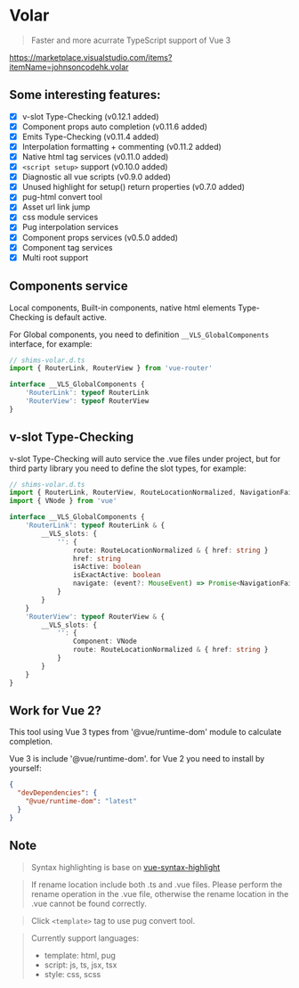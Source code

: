 # Volar

> Faster and more acurrate TypeScript support of Vue 3

https://marketplace.visualstudio.com/items?itemName=johnsoncodehk.volar

## Some interesting features:

- [x] v-slot Type-Checking (v0.12.1 added)
- [x] Component props auto completion (v0.11.6 added)
- [x] Emits Type-Checking (v0.11.4 added)
- [x] Interpolation formatting + commenting (v0.11.2 added)
- [x] Native html tag services (v0.11.0 added)
- [x] `<script setup>` support (v0.10.0 added)
- [x] Diagnostic all vue scripts (v0.9.0 added)
- [x] Unused highlight for setup() return properties (v0.7.0 added)
- [x] pug-html convert tool
- [x] Asset url link jump
- [x] css module services
- [x] Pug interpolation services
- [x] Component props services (v0.5.0 added)
- [x] Component tag services
- [x] Multi root support

## Components service

Local components, Built-in components, native html elements Type-Checking is default active.

For Global components, you need to definition `__VLS_GlobalComponents` interface, for example:

```typescript
// shims-volar.d.ts
import { RouterLink, RouterView } from 'vue-router'

interface __VLS_GlobalComponents {
    'RouterLink': typeof RouterLink
    'RouterView': typeof RouterView
}
```

## v-slot Type-Checking

v-slot Type-Checking will auto service the .vue files under project, but for third party library you need to define the slot types, for example:

```typescript
// shims-volar.d.ts
import { RouterLink, RouterView, RouteLocationNormalized, NavigationFailure } from 'vue-router'
import { VNode } from 'vue'

interface __VLS_GlobalComponents {
	'RouterLink': typeof RouterLink & {
		__VLS_slots: {
			'': {
				route: RouteLocationNormalized & { href: string }
				href: string
				isActive: boolean
				isExactActive: boolean
				navigate: (event?: MouseEvent) => Promise<NavigationFailure | void>
			}
		}
	}
	'RouterView': typeof RouterView & {
		__VLS_slots: {
			'': {
				Component: VNode
				route: RouteLocationNormalized & { href: string }
			}
		}
	}
}

```

## Work for Vue 2?

This tool using Vue 3 types from '@vue/runtime-dom' module to calculate completion.

Vue 3 is include '@vue/runtime-dom'. for Vue 2 you need to install by yourself:

```json
{
  "devDependencies": {
    "@vue/runtime-dom": "latest"
  }
}
```

## Note

> Syntax highlighting is base on [vue-syntax-highlight](https://github.com/vuejs/vue-syntax-highlight)

> If rename location include both .ts and .vue files. Please perform the rename operation in the .vue file, otherwise the rename location in the .vue cannot be found correctly.

> Click `<template>` tag to use pug convert tool.

> Currently support languages:
> - template: html, pug
> - script: js, ts, jsx, tsx
> - style: css, scss
